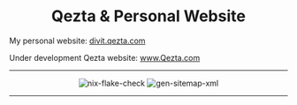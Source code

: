 <h1 align='center'>Qezta & Personal Website</h1>

My personal website: <a href="https://divit.qezta.com/" target="_blank" alt="personal-website">divit.qezta.com</a>

Under development Qezta website: <a href="https://qezta.com/" target="_blank" alt="Qezta-website">www.Qezta.com</a>

---

<div align='center'>
    <img src="https://github.com/DivitMittal/qezta-website/actions/workflows/.github/workflows/flake-check.yml/badge.svg" alt="nix-flake-check"/>
    <img src="https://github.com/DivitMittal/qezta-website/actions/workflows/.github/workflows/gen-sitemap.yml/badge.svg" alt="gen-sitemap-xml"/>
</div>

---
